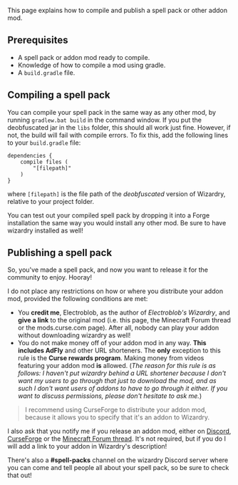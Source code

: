 This page explains how to compile and publish a spell pack or other addon mod.

## Prerequisites
- A spell pack or addon mod ready to compile.
- Knowledge of how to compile a mod using gradle.
- A `build.gradle` file.

## Compiling a spell pack

You can compile your spell pack in the same way as any other mod, by running `gradlew.bat build` in the command window. If you put the deobfuscated jar in the `libs` folder, this should all work just fine. However, if not, the build will fail with compile errors. To fix this, add the following lines to your `build.gradle` file:
```
dependencies {
	compile files (
		"[filepath]"
	)
}
```
where `[filepath]` is the file path of the _deobfuscated_ version of Wizardry, relative to your project folder.

You can test out your compiled spell pack by dropping it into a Forge installation the same way you would install any other mod. Be sure to have wizardry installed as well!

## Publishing a spell pack

So, you've made a spell pack, and now you want to release it for the community to enjoy. Hooray!

I do not place any restrictions on how or where you distribute your addon mod, provided the following conditions are met:

- You **credit me**, Electroblob, as the author of _Electroblob's Wizardry_, and **give a link** to the original mod (i.e. this page, the Minecraft Forum thread or the mods.curse.com page). After all, nobody can play your addon without downloading wizardry as well!
- You do not make money off of your addon mod in any way. **This includes AdFly** and other URL shorteners. The **only** exception to this rule is the **Curse rewards program**. Making money from videos featuring your addon mod **is** allowed. (_The reason for this rule is as follows: I haven't put wizardry behind a URL shortener because I don't want my users to go through that just to download the mod, and as such I don't want users of addons to have to go through it either. If you want to discuss permissions, please don't hesitate to ask me._)
> I recommend using CurseForge to distribute your addon mod, because it allows you to specify that it's an addon to Wizardry.

I also ask that you notify me if you release an addon mod, either on [Discord](https://discord.gg/MTmMzMv), [CurseForge](https://minecraft.curseforge.com/projects/electroblobs-wizardry) or the [Minecraft Forum thread](http://www.minecraftforum.net/forums/mapping-and-modding-java-edition/minecraft-mods/2818029-electroblobs-wizardry-the-expandable-rpg-magic-mod). It's not required, but if you do I will add a link to your addon in Wizardry's description!

There's also a **#spell-packs** channel on the wizardry Discord server where you can come and tell people all about your spell pack, so be sure to check that out!